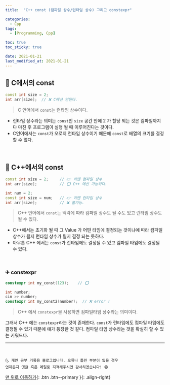 ```yaml
---
title:  "C++ const (컴파일 상수/런타임 상수) 그리고 constexpr" 

categories:
  - Cpp
tags:
  - [Programming, Cpp]

toc: true
toc_sticky: true

date: 2021-01-21
last_modified_at: 2021-01-21
---
```


## 🚀 C에서의 const 

```cpp
const int size = 2;
int arr[size];  // ❌ C에선 안된다.
```

> C 언어에서 `const`는 런타임 상수이다. 

- 런타임 상수라는 의미는 `const`인 `size` 공간 안에 2 가 할당 되는 것은 컴파일까지 다 마친 후 프로그램이 실행 될 때 이루어진다는 것이다. 
- C언어에서는 `const`가 오로지 런타임 상수이기 때문에 `const`로 배열의 크기를 결정할 수 없다.

<br>

## 🚀 C++에서의 const

```cpp
const int size = 2;     // 👉 이땐 컴파일 상수
int arr[size];          // ⭕ C++ 에선 가능하다. 

int num = 2;
const int size = num;   // 👉 이땐 런타임 상수
int arr[size];          // ❌ 불가능.
```

> C++ 언어에서 `const`는 맥락에 따라 컴파일 상수도 될 수도 있고 런타임 상수도 될 수 있다.

- C++에서는 초기화 될 때 그 Value 가 어떤 타임에 결정되는 것이냐에 따라 컴파일 상수가 될지 런타임 상수가 될지 결정 되는 듯하다.
- 아무튼 C++ 에서는 `const`가 런타임에도 결정될 수 있고 컴파일 타임에도 결정될 수 있다.

<br>

### ✈  constexpr

```cpp
constexpr int my_const(123);    // ⭕

int number;
cin >> number;
constexpr int my_const2(number);  // ❌ error !
```

> C++ 에서 `constexpr`을 사용하면 컴파일타임 상수라는 의미이다. 

그래서 C++ 에는 `constexpr`라는 것이 존재한다. `const`가 런타임에도 컴파일 타임에도 결정될 수 있기 때문에 얘가 등장한 것 같다. 컴파일 타임 상수라는 것을 확실히 할 수 있는 키워드다.


***
<br>

    🌜 개인 공부 기록용 블로그입니다. 오류나 틀린 부분이 있을 경우 
    언제든지 댓글 혹은 메일로 지적해주시면 감사하겠습니다! 😄

[맨 위로 이동하기](#){: .btn .btn--primary }{: .align-right}